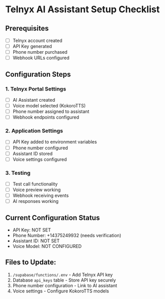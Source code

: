 # Telnyx AI Assistant Setup Checklist

## Prerequisites
- [ ] Telnyx account created
- [ ] API Key generated
- [ ] Phone number purchased
- [ ] Webhook URLs configured

## Configuration Steps

### 1. Telnyx Portal Settings
- [ ] AI Assistant created
- [ ] Voice model selected (KokoroTTS)
- [ ] Phone number assigned to assistant
- [ ] Webhook endpoints configured

### 2. Application Settings
- [ ] API Key added to environment variables
- [ ] Phone number configured
- [ ] Assistant ID stored
- [ ] Voice settings configured

### 3. Testing
- [ ] Test call functionality
- [ ] Voice preview working
- [ ] Webhook receiving events
- [ ] AI responses working

## Current Configuration Status
- API Key: NOT SET
- Phone Number: +14375249932 (needs verification)
- Assistant ID: NOT SET
- Voice Model: NOT CONFIGURED

## Files to Update:
1. `/supabase/functions/.env` - Add Telnyx API key
2. Database `api_keys` table - Store API key securely
3. Phone number configuration - Link to AI assistant
4. Voice settings - Configure KokoroTTS models
